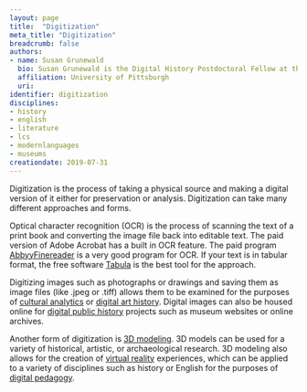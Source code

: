 ```yaml
---
layout: page
title:  "Digitization"
meta_title: "Digitization"
breadcrumb: false
authors: 
- name: Susan Grunewald
  bio: Susan Grunewald is the Digital History Postdoctoral Fellow at the University of Pittsburgh’s World History Center. She received her PhD from Carnegie Mellon University, where she was a two-time A.W. Mellon Fellow in Digital Humanities. Her research focuses on Soviet history, particularly German prisoners of war in the USSR during and after the Second World War.
  affiliation: University of Pittsburgh
  uri:
identifier: digitization
disciplines: 
- history
- english
- literature
- lcs
- modernlanguages
- museums
creationdate: 2019-07-31
---
```


Digitization is the process of taking a physical source and making a digital version of it either for preservation or analysis. Digitization can take many different approaches and forms. 

Optical character recognition (OCR) is the process of scanning the text of a print book and converting the image file back into editable text. The paid version of Adobe Acrobat has a built in OCR feature. The paid program [AbbyyFinereader](https://www.abbyy.com/en-us/finereader/what-is-ocr/) is a very good program for OCR. If your text is in tabular format, the free software [Tabula](https://tabula.technology/) is the best tool for the approach.

Digitizing images such as photographs or drawings and saving them as image files (like .jpeg or .tiff) allows them to be examined for the purposes of [cultural analytics](/_topics/CulturalAnalytics.md) or [digital art history](/_topics/DigitalArtHistory.md). Digital images can also be housed online for [digital public history](/_topics/DigitalPublicHistory.md) projects such as museum websites or online archives.

Another form of digitization is [3D modeling](/_topics/3dModeling.md). 3D models can be used for a variety of historical, artistic, or archaeological research. 3D modeling also allows for the creation of [virtual reality](/_topics/VirtualReality.md) experiences, which can be applied to a variety of disciplines such as history or English for the purposes of [digital pedagogy](/_topics/DigitalPedagogy.md). 

